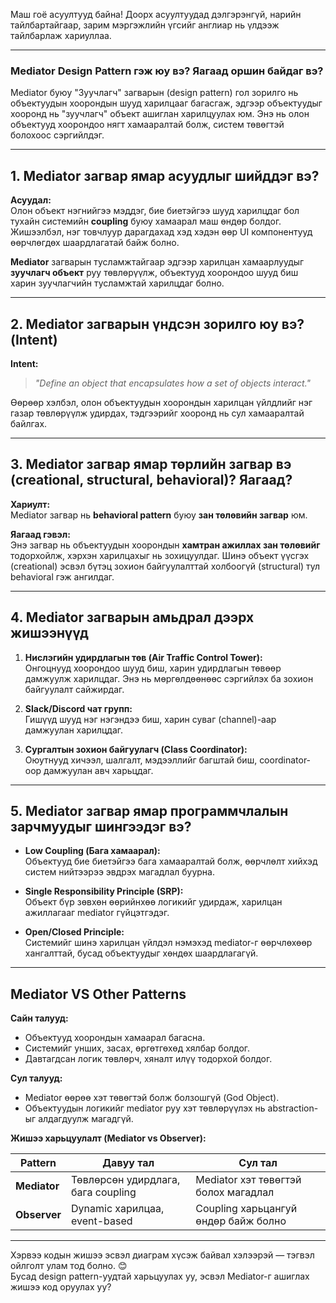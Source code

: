 Маш гоё асуултууд байна! Доорх асуултуудад дэлгэрэнгүй, нарийн тайлбартайгаар, зарим мэргэжлийн үгсийг англиар нь үлдээж тайлбарлаж хариуллаа.  

---

### **Mediator Design Pattern гэж юу вэ? Яагаад оршин байдаг вэ?**

Mediator буюу "Зуучлагч" загварын (design pattern) гол зорилго нь объектуудын хоорондын шууд харилцааг багасгаж, эдгээр объектуудыг хооронд нь "зуучлагч" объект ашиглан харилцуулах юм. Энэ нь олон объектууд хоорондоо нягт хамааралтай болж, систем төвөгтэй болохоос сэргийлдэг.

---

## **1. Mediator загвар ямар асуудлыг шийддэг вэ?**

**Асуудал:**  
Олон объект нэгнийгээ мэддэг, бие биетэйгээ шууд харилцдаг бол тухайн системийн **coupling** буюу хамаарал маш өндөр болдог. Жишээлбэл, нэг товчлуур дарагдахад хэд хэдэн өөр UI компонентууд өөрчлөгдөх шаардлагатай байж болно.

**Mediator** загварын тусламжтайгаар эдгээр харилцан хамаарлуудыг **зуучлагч объект** руу төвлөрүүлж, объектууд хоорондоо шууд биш харин зуучлагчийн тусламжтай харилцдаг болно.

---

## **2. Mediator загварын үндсэн зорилго юу вэ? (Intent)**

**Intent:**  
> *"Define an object that encapsulates how a set of objects interact."*

Өөрөөр хэлбэл, олон объектуудын хоорондын харилцан үйлдлийг нэг газар төвлөрүүлж удирдах, тэдгээрийг хооронд нь сул хамааралтай байлгах.

---

## **3. Mediator загвар ямар төрлийн загвар вэ (creational, structural, behavioral)? Яагаад?**

**Хариулт:**  
Mediator загвар нь **behavioral pattern** буюу **зан төлөвийн загвар** юм.  

**Яагаад гэвэл:**  
Энэ загвар нь объектуудын хоорондын **хамтран ажиллах зан төлөвийг** тодорхойлж, хэрхэн харилцахыг нь зохицуулдаг. Шинэ объект үүсгэх (creational) эсвэл бүтэц зохион байгуулалттай холбоогүй (structural) тул behavioral гэж ангилдаг.

---

## **4. Mediator загварын амьдрал дээрх жишээнүүд**

1. **Нислэгийн удирдлагын төв (Air Traffic Control Tower):**  
   Онгоцнууд хоорондоо шууд биш, харин удирдлагын төвөөр дамжуулж харилцдаг. Энэ нь мөргөлдөөнөөс сэргийлэх ба зохион байгуулалт сайжирдаг.

2. **Slack/Discord чат групп:**  
   Гишүүд шууд нэг нэгэндээ биш, харин суваг (channel)-аар дамжуулан харилцдаг.

3. **Сургалтын зохион байгуулагч (Class Coordinator):**  
   Оюутнууд хичээл, шалгалт, мэдээллийг багштай биш, coordinator-оор дамжуулан авч харьцдаг.

---

## **5. Mediator загвар ямар программчлалын зарчмуудыг шингээдэг вэ?**

- **Low Coupling (Бага хамаарал):**  
  Объектууд бие биетэйгээ бага хамааралтай болж, өөрчлөлт хийхэд систем нийтээрээ эвдрэх магадлал буурна.

- **Single Responsibility Principle (SRP):**  
  Объект бүр зөвхөн өөрийнхөө логикийг удирдаж, харилцан ажиллагааг mediator гүйцэтгэдэг.

- **Open/Closed Principle:**  
  Системийг шинэ харилцан үйлдэл нэмэхэд mediator-г өөрчлөхөөр хангалттай, бусад объектуудыг хөндөх шаардлагагүй.

---

## **Mediator VS Other Patterns**

**Сайн талууд:**
- Объектууд хоорондын хамаарал багасна.
- Системийг унших, засах, өргөтгөхөд хялбар болдог.
- Давтагдсан логик төвлөрч, хяналт илүү тодорхой болдог.

**Сул талууд:**
- Mediator өөрөө хэт төвөгтэй болж болзошгүй (God Object).
- Объектуудын логикийг mediator руу хэт төвлөрүүлэх нь abstraction-ыг алдагдуулж магадгүй.

**Жишээ харьцуулалт (Mediator vs Observer):**

| Pattern      | Давуу тал | Сул тал |
|--------------|------------|---------|
| **Mediator** | Төвлөрсөн удирдлага, бага coupling | Mediator хэт төвөгтэй болох магадлал |
| **Observer** | Dynamic харилцаа, event-based | Coupling харьцангуй өндөр байж болно |

---

Хэрвээ кодын жишээ эсвэл диаграм хүсэж байвал хэлээрэй — тэгвэл ойлголт улам тод болно. 😊  
Бусад design pattern-уудтай харьцуулах уу, эсвэл Mediator-г ашиглах жишээ код оруулах уу?